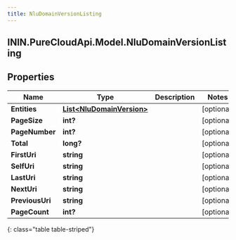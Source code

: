 ```yaml
---
title: NluDomainVersionListing
---
```

## ININ.PureCloudApi.Model.NluDomainVersionListing

## Properties

|Name | Type | Description | Notes|
|------------ | ------------- | ------------- | -------------|
| **Entities** | [**List&lt;NluDomainVersion&gt;**](NluDomainVersion.html) |  | [optional] |
| **PageSize** | **int?** |  | [optional] |
| **PageNumber** | **int?** |  | [optional] |
| **Total** | **long?** |  | [optional] |
| **FirstUri** | **string** |  | [optional] |
| **SelfUri** | **string** |  | [optional] |
| **LastUri** | **string** |  | [optional] |
| **NextUri** | **string** |  | [optional] |
| **PreviousUri** | **string** |  | [optional] |
| **PageCount** | **int?** |  | [optional] |
{: class="table table-striped"}


